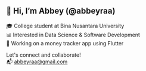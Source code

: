 ## 👋 Hi, I’m Abbey (@abbeyraa)

🎓 College student at Bina Nusantara University    
📊 Interested in Data Science & Software Development  
📱 Working on a money tracker app using Flutter

Let's connect and collaborate!  
📬 abbeyraa@gmail.com
